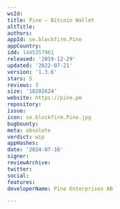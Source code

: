 ```yaml
---
wsId: 
title: Pine – Bitcoin Wallet
altTitle: 
authors: 
appId: se.blockfirm.Pine
appCountry: 
idd: 1445357961
released: '2019-12-29'
updated: '2022-07-21'
version: '1.3.6'
stars: 5
reviews: 3
size: '18202624'
website: https://pine.pm
repository: 
issue: 
icon: se.blockfirm.Pine.jpg
bugbounty: 
meta: obsolete
verdict: wip
appHashes: 
date: '2024-07-10'
signer: 
reviewArchive: 
twitter: 
social: 
features: 
developerName: Pine Enterprises AB

---
```


